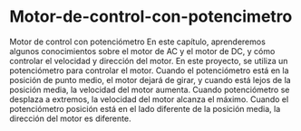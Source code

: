 # Motor-de-control-con-potencimetro
Motor de control con potenciómetro
En este capítulo, aprenderemos algunos conocimientos sobre el motor de AC y el motor de DC, y cómo controlar el
velocidad y dirección del motor.
En este proyecto, se utiliza un potenciómetro para controlar el motor. Cuando el potenciómetro está en la posición de punto medio,
el motor dejará de girar, y cuando está lejos de la posición media, la velocidad del motor aumenta. Cuando
potenciómetro se desplaza a extremos, la velocidad del motor alcanza el máximo. Cuando el potenciómetro
posición está en el lado diferente de la posición media, la dirección del motor es diferente.



